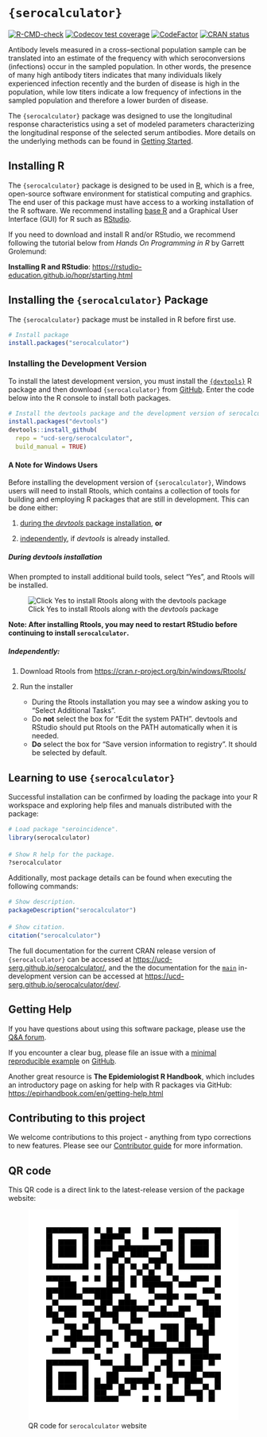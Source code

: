 `{serocalculator}`
================

<!-- README.md is generated from README.Rmd. Please edit that file -->
<!-- badges: start -->

[![R-CMD-check](https://github.com/UCD-SERG/serocalculator/actions/workflows/R-CMD-check.yaml/badge.svg)](https://github.com/UCD-SERG/serocalculator/actions/workflows/R-CMD-check.yaml)
[![Codecov test
coverage](https://codecov.io/gh/UCD-SERG/serocalculator/graph/badge.svg)](https://app.codecov.io/gh/UCD-SERG/serocalculator)
[![CodeFactor](https://www.codefactor.io/repository/github/ucd-serg/serocalculator/badge)](https://www.codefactor.io/repository/github/ucd-serg/serocalculator)
[![CRAN
status](https://www.r-pkg.org/badges/version/serocalculator)](https://CRAN.R-project.org/package=serocalculator)
<!-- badges: end -->

Antibody levels measured in a cross–sectional population sample can be
translated into an estimate of the frequency with which seroconversions
(infections) occur in the sampled population. In other words, the
presence of many high antibody titers indicates that many individuals
likely experienced infection recently and the burden of disease is high
in the population, while low titers indicate a low frequency of
infections in the sampled population and therefore a lower burden of
disease.

The `{serocalculator}` package was designed to use the longitudinal
response characteristics using a set of modeled parameters
characterizing the longitudinal response of the selected serum
antibodies. More details on the underlying methods can be found in
[Getting
Started](https://ucd-serg.github.io/serocalculator/articles/serocalculator.html).

## Installing R

The `{serocalculator}` package is designed to be used in
[R](https://www.r-project.org/), which is a free, open-source software
environment for statistical computing and graphics. The end user of this
package must have access to a working installation of the R software. We
recommend installing [base R](https://cran.r-project.org/) and a
Graphical User Interface (GUI) for R such as
[RStudio](https://posit.co/products/open-source/rstudio/).

If you need to download and install R and/or RStudio, we recommend
following the tutorial below from *Hands On Programming in R* by Garrett
Grolemund:

**Installing R and RStudio**:
<https://rstudio-education.github.io/hopr/starting.html>

## Installing the `{serocalculator}` Package

The `{serocalculator}` package must be installed in R before first use.

``` r
# Install package
install.packages("serocalculator")
```

### Installing the Development Version

To install the latest development version, you must install the
[`{devtools}`](https://devtools.r-lib.org/) R package and then download
`{serocalculator}` from [GitHub](https://github.com/). Enter the code
below into the R console to install both packages.

``` r
# Install the devtools package and the development version of serocalculator
install.packages("devtools")
devtools::install_github(
  repo = "ucd-serg/serocalculator", 
  build_manual = TRUE)
```

#### A Note for Windows Users

Before installing the development version of `{serocalculator}`, Windows
users will need to install Rtools, which contains a collection of tools
for building and employing R packages that are still in development.
This can be done either:

1)  [during the *devtools* package
    installation](#during-devtools-installation), **or**

2)  [independently](#independently), if *devtools* is already installed.

##### During devtools installation

When prompted to install additional build tools, select “Yes”, and
Rtools will be installed.

<figure>
<img src="man/figures/Rtools1.png"
alt="Click Yes to install Rtools along with the devtools package" />
<figcaption aria-hidden="true">Click Yes to install Rtools along with
the <em>devtools</em> package</figcaption>
</figure>

**Note: After installing Rtools, you may need to restart RStudio before
continuing to install `serocalculator`.**

##### Independently:

1.  Download Rtools from
    <https://cran.r-project.org/bin/windows/Rtools/>

2.  Run the installer

    - During the Rtools installation you may see a window asking you to
      “Select Additional Tasks”.
    - Do **not** select the box for “Edit the system PATH”. devtools and
      RStudio should put Rtools on the PATH automatically when it is
      needed.
    - **Do** select the box for “Save version information to registry”.
      It should be selected by default.

## Learning to use `{serocalculator}`

Successful installation can be confirmed by loading the package into
your R workspace and exploring help files and manuals distributed with
the package:

``` r
# Load package "seroincidence".
library(serocalculator)

# Show R help for the package.
?serocalculator
```

Additionally, most package details can be found when executing the
following commands:

``` r
# Show description.
packageDescription("serocalculator")

# Show citation.
citation("serocalculator")
```

The full documentation for the current CRAN release version of
`{serocalculator}` can be accessed at
<https://ucd-serg.github.io/serocalculator/>, and the the documentation
for the [`main`](https://github.com/UCD-SERG/serocalculator/tree/main)
in-development version can be accessed at
<https://ucd-serg.github.io/serocalculator/dev/>.

## Getting Help

If you have questions about using this software package, please use the
[Q&A
forum](https://github.com/UCD-SERG/serocalculator/discussions/categories/q-a).

If you encounter a clear bug, please file an issue with a [minimal
reproducible example](https://reprex.tidyverse.org/) on
[GitHub](https://github.com/UCD-SERG/serocalculator/issues).

Another great resource is **The Epidemiologist R Handbook**, which
includes an introductory page on asking for help with R packages via
GitHub: <https://epirhandbook.com/en/getting-help.html>

## Contributing to this project

We welcome contributions to this project - anything from typo
corrections to new features. Please see our [Contributor
guide](https://ucd-serg.github.io/serocalculator/CONTRIBUTING.html#fixing-typos)
for more information.

## QR code

This QR code is a direct link to the latest-release version of the
package website:

<figure id="fig-website-QR">
<img src="man/figures/qr.svg"
alt="QR code for serocalculator website" />
<figcaption aria-hidden="true">QR code for <code>serocalculator</code>
website</figcaption>
</figure>
